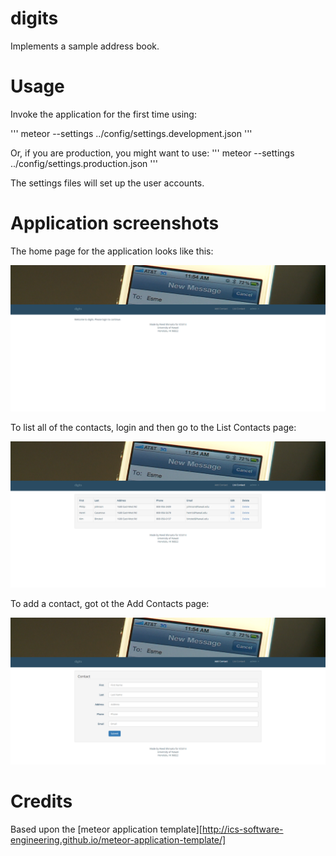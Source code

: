 # digits

Implements a sample address book.

# Usage

Invoke the application for the first time using:

'''
meteor --settings ../config/settings.development.json
'''

Or, if you are production, you might want to use:
'''
meteor --settings ../config/settings.production.json
'''

The settings files will set up the user accounts.

# Application screenshots

The home page for the application looks like this:

![](https://github.com/rshin808/digits/blob/qa-1/doc/home.png)

To list all of the contacts, login and then go to the List Contacts page:

![](https://github.com/rshin808/digits/blob/qa-1/doc/list.png)

To add a contact, got ot the Add Contacts page:

![](https://github.com/rshin808/digits/blob/qa-1/doc/add.png)

# Credits

Based upon the [meteor application template][http://ics-software-engineering.github.io/meteor-application-template/]
